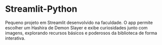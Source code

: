 # Streamlit-Python
Pequeno projeto em Streamlit desenvolvido na faculdade. O app permite escolher um Hashira de Demon Slayer e exibe curiosidades junto com imagens, explorando recursos básicos e poderosos da biblioteca de forma interativa.

